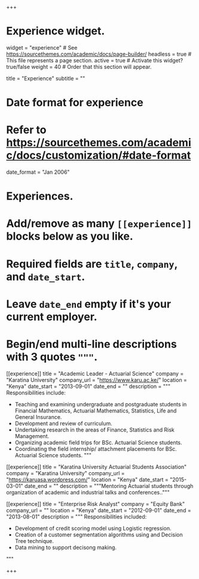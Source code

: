 +++
# Experience widget.
widget = "experience"  # See https://sourcethemes.com/academic/docs/page-builder/
headless = true  # This file represents a page section.
active = true  # Activate this widget? true/false
weight = 40  # Order that this section will appear.

title = "Experience"
subtitle = ""

# Date format for experience
#   Refer to https://sourcethemes.com/academic/docs/customization/#date-format
date_format = "Jan 2006"

# Experiences.
#   Add/remove as many `[[experience]]` blocks below as you like.
#   Required fields are `title`, `company`, and `date_start`.
#   Leave `date_end` empty if it's your current employer.
#   Begin/end multi-line descriptions with 3 quotes `"""`.
[[experience]]
  title = "Academic Leader - Actuarial Science"
  company = "Karatina University"
  company_url = "https://www.karu.ac.ke/"
  location = "Kenya"
  date_start = "2013-09-01"
  date_end = ""
  description = """
  Responsibilities include:
  
  * Teaching and examining undergraduate and postgraduate students in Financial Mathematics, Actuarial Mathematics, Statistics, Life and General Insurance.
  * Development and review of curriculum.
  * Undertaking research in the areas of Finance, Statistics and Risk Management.
  * Organizing academic field trips for BSc. Actuarial Science students.
  * Coordinating the field internship/ attachment placements for BSc. Actuarial Science students.
  """

[[experience]]
  title = "Karatina University Actuarial Students Association"
  company = "Karatina University"
  company_url = "https://karuasa.wordpress.com/"
  location = "Kenya"
  date_start = "2015-03-01"
  date_end = ""
  description = """Mentoring Actuarial students through organization of academic and industrial talks and conferences.."""
  
  [[experience]]
  title = "Enterprise Risk Analyst"
  company = "Equity Bank"
  company_url = ""
  location = "Kenya"
  date_start = "2012-09-01"
  date_end = "2013-08-01"
  description = """
  Responsibilities included:
  
  * Development of credit scoring model using Logistic regression.
  * Creation of a customer segmentation algorithms using and Decision Tree technique.
  * Data mining to support decisong making.
  
  """

+++
